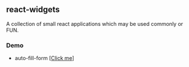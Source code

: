 ## react-widgets

A collection of small react applications which may be used commonly or FUN.

### Demo

- auto-fill-form [[Click me](http://cuyu.github.io/plays/auto-fill-form/)]